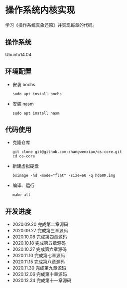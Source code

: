 # 操作系统内核实现

学习《操作系统真象还原》并实现每章的代码。

## 操作系统

Ubuntu14.04

## 环境配置

- 安装 bochs
    ```shell
    sudo apt install bochs
    ```
- 安装 nasm
    ```shell
    sudo apt install nasm
    ```

## 代码使用

- 克隆仓库
    ```shell
    git clone git@github.com:zhangwenxiao/os-core.git
    cd os-core
    ``` 
- 新建虚拟硬盘
    ```shell
    bximage -hd -mode="flat" -size=60 -q hd60M.img
    ```
- 编译、运行
    ```shell
    make all
    ```    

## 开发进度
- 2020.09.20 完成第二章源码
- 2020.09.27 完成第三章源码
- 2020.10.08 完成第四章源码
- 2020.10.18 完成第五章源码
- 2020.10.27 完成第六章源码
- 2020.11.10 完成第七章源码
- 2020.11.15 完成第八章源码
- 2020.11.30 完成第九章源码
- 2020.12.06 完成第十章源码
- 2020.12.24 完成第十一章源码
